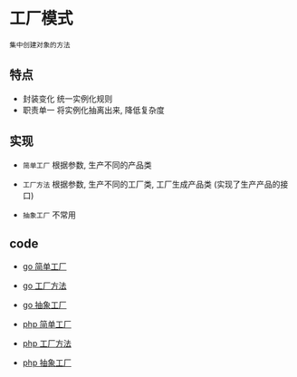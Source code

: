 # 工厂模式

    集中创建对象的方法

## 特点

- 封装变化 统一实例化规则
- 职责单一 将实例化抽离出来, 降低复杂度

## 实现

- `简单工厂` 根据参数, 生产不同的产品类

- `工厂方法` 根据参数, 生产不同的工厂类, 工厂生成产品类 (实现了生产产品的接口)

- `抽象工厂` 不常用

## code

- [go 简单工厂](src/go/dp/factory-simple.go)
- [go 工厂方法](src/go/dp/factory-method.go)
- [go 抽象工厂](src/go/dp/factory-abstract.go)

- [php 简单工厂](src/php_design_patterns/simple_factory/simple_factory.php)
- [php 工厂方法](src/php_design_patterns/factory_method/factory_method.php)
- [php 抽象工厂](src/php_design_patterns/abstract_factory/abstract_factory.php)
